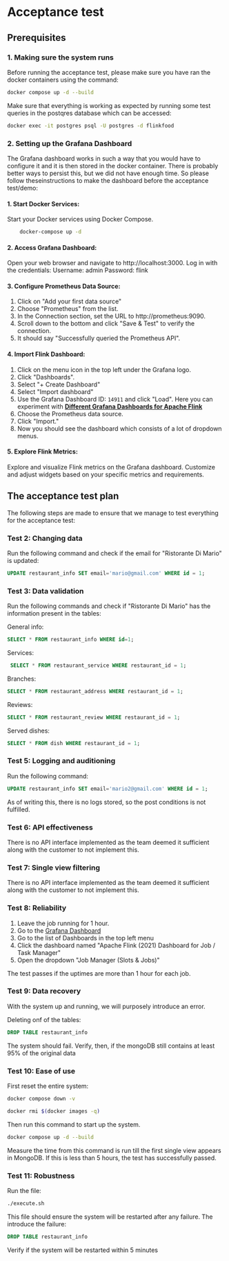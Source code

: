 # Acceptance test

## Prerequisites

### 1. Making sure the system runs
Before running the acceptance test, please make sure you have ran the docker containers using the command:

```bash
docker compose up -d --build
```

Make sure that everything is working as expected by running some test queries in the postqres database which can be accessed:

```bash
docker exec -it postgres psql -U postgres -d flinkfood 
```

### 2. Setting up the Grafana Dashboard
The Grafana dashboard works in such a way that you would have to configure it and it is then stored in the docker container. There is probably better ways to persist this, but we did not have enough time. So please follow theseinstructions to make the dashboard before the acceptance test/demo:


#### 1. Start Docker Services:

Start your Docker services using Docker Compose.

```bash
    docker-compose up -d
```

#### 2. Access Grafana Dashboard:
Open your web browser and navigate to http://localhost:3000. Log in with the credentials:
        Username: admin
        Password: flink

#### 3. Configure Prometheus Data Source:
1. Click on "Add your first data source"
4. Choose "Prometheus" from the list.
5. In the Connection section, set the URL to http://prometheus:9090.
6. Scroll down to the bottom and click "Save & Test" to verify the connection.
7. It should say "Successfully queried the Prometheus API".

#### 4. Import Flink Dashboard:
1. Click on the menu icon in the top left under the Grafana logo.
2. Click "Dashboards".
3. Select "+ Create Dashboard"
3. Select "Import dashboard"
3. Use the Grafana Dashboard ID: `14911` and click "Load". Here you can experiment with [**Different Grafana Dashboards for Apache Flink**](https://grafana.com/grafana/dashboards/?search=Flink)
4. Choose the Prometheus data source.
5. Click "Import."
6. Now you should see the dashboard which consists of a lot of dropdown menus.

#### 5. Explore Flink Metrics:
Explore and visualize Flink metrics on the Grafana dashboard. Customize and adjust widgets based on your specific metrics and requirements.

## The acceptance test plan
The following steps are made to ensure that we manage to test everything for the acceptance test:

### Test 2: Changing  data
Run the following command and check if the email for "Ristorante Di Mario" is updated:

```sql
UPDATE restaurant_info SET email='mario@gmail.com' WHERE id = 1;
```

### Test 3: Data validation
Run the following commands and check if "Ristorante Di Mario" has the information present in the tables:

General info:
```sql
SELECT * FROM restaurant_info WHERE id=1;
```

Services:
```sql
 SELECT * FROM restaurant_service WHERE restaurant_id = 1;
```

Branches:
```sql
SELECT * FROM restaurant_address WHERE restaurant_id = 1;
```

Reviews:
```sql
SELECT * FROM restaurant_review WHERE restaurant_id = 1;
```

Served dishes:
```sql
SELECT * FROM dish WHERE restaurant_id = 1;
```

### Test 5: Logging and auditioning
Run the following command:

```sql
UPDATE restaurant_info SET email='mario2@gmail.com' WHERE id = 1;
```

As of writing this, there is no logs stored, so the post conditions is not fulfilled.

### Test 6: API effectiveness
There is no API interface implemented as the team deemed it sufficient along with the customer to not implement this.

### Test 7: Single view filtering
There is no API interface implemented as the team deemed it sufficient along with the customer to not implement this.

### Test 8: Reliability
1. Leave the job running for 1 hour.
2. Go to the [Grafana Dashboard](http://localhost:3000)
3. Go to the list of Dashboards in the top left menu
4. Click the dashboard named "Apache Flink (2021) Dashboard for Job / Task Manager"
5. Open the dropdown "Job Manager (Slots & Jobs)"

The test passes if the uptimes are more than 1 hour for each job.

### Test 9: Data recovery

With the system up and running, we will purposely introduce an error.

Deleting onf of the tables:
```sql
DROP TABLE restaurant_info
```

The system should fail. Verify, then, if the mongoDB still contains at least 95% of the original data

### Test 10: Ease of use
First reset the entire system:

```sh
docker compose down -v
```

```sh
docker rmi $(docker images -q)
```

Then run this command to start up the system.

```sh 
docker compose up -d --build
```

Measure the time from this command is run till the first single view appears in MongoDB. If this is less than 5 hours, the test has successfully passed.

### Test 11: Robustness
Run the file:

```sh
./execute.sh
```

This file should ensure the system will be restarted after any failure. The introduce the failure:
```sql
DROP TABLE restaurant_info
```

Verify if the system will be restarted within 5 minutes


